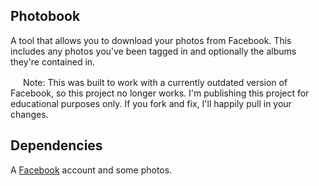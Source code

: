 Photobook
---------

A tool that allows you to download your photos from Facebook. This includes any
photos you've been tagged in and optionally the albums they're contained in.

<img src="http://d3nwyuy0nl342s.cloudfront.net/images/icons/emoji/v2/warning.png" width="16" height="16"/>
Note: This was built to work with a currently outdated version of Facebook,
so this project no longer works. I'm publishing this project for educational
purposes only. If you fork and fix, I'll happily pull in your changes.


Dependencies
------------

A [Facebook](http://facebook.com) account and some photos.
